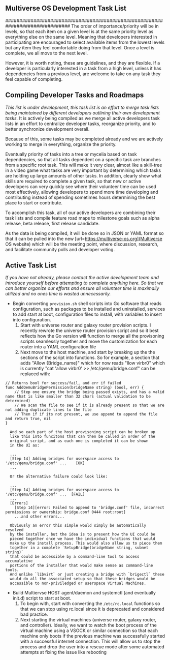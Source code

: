 ## Multiverse OS Development Task List
###############################################################################
The order of importance/priority will be in levels, so that each item on a given
level is at the same priority level as everything else on the same level.
Meaning that developers interested in participating are encouraged to select
available items from the lowest levels but any item they feel comfortable doing
from that level. Once a level is complete, we all move to the next level.

However, it is worth noting, these are guidelines, and they are flexible. If a
developer is particularly interested in a task from a high level, unless it has
dependencies from a previous level, are welcome to take on any task they feel
capable of completing.

## Compiling Developer Tasks and Roadmaps
*This list is under development, this task list is an effort to merge task
lists being maintained by different developers outlining their own development
tasks.* It is actively being compiled as we merge all active developers task
lists in an effort to centralize developer tasks, reorganize priority, and to 
better synchronize development overall. 

Because of this, some tasks may be completed already and we are actively working
to merge in everything, organize the priority.

Eventually priority of tasks into a tree or mycelia based on task dependencies,
so that all tasks dependent on a specific task are branches from a specific root
task. This will make it very clear, almost like a skill-tree in a video game
what tasks are very important by determining which tasks are holding up large
amounts of other tasks. In addition, clearly show what skills are required to
complete a given task, so that new or active developers can very quickly see
where their volunteer time can be used most effectively, allowing developers
to spend more time developing and contributing instead of spending sometimes 
hours determining the best place to start or contribute.

To accomplish this task, all of our active developers are combining their task
lists and compile feature road maps to milestone goals such as alpha release, 
beta release, first release candidate. 

As the data is being compiled, it will be done so in JSON or YAML format so that
it can be pulled into the new [url=https://multiverse-os.org](Multiverse OS website)
which will be the meeting point, where discussion, research, and facilitate 
community polls and developer voting.

## Active Task List
*If you have not already, please contact the active development team and
introduce yourself before attempting to complete anything here. So that we can
better organize our efforts and ensure all volunteer time is maximally utilized
and no ones time is wasted unnecessarily.*



* Begin converting `provision.sh` shell scripts into Go software that reads
  configuration, such as packages to be installed and uninstalled, services
  to add start at boot, configuration files to install, with variables to
  insert into configuration. 
    1) Start with universe router and galaxy router provision scripts. I
       recently rewrote the universe router provision script and so it 
       best reflects how the Go version will function to merge all the
       provisoning scripts seamlessly together and move the customization
       for each router into a YAML configuration file 
    2) Next move to the host machine, and start by breaking up the the 
       sections of the script into functions. So for example, a section
       that adds "Allow {Bridge_name}" which for now reads "llow virbr0"
       which is currently "cat 'allow virbr0' >> /etc/qemu/bridge.conf"
       can be replaced with:

```
// Returns bool for success/fail, and err if failed
func AddQemuBridgePermission(bridgeName string) (bool, err) {
	// Step one ensure the bridge being passed exists, and has a valid name that is like smaller than 32 chars (actual validation to be determined)
	// We scan the file to see if it is already present so that we are not adding duplicate lines to the file
	// Then if if its not present, we use append to append the file and return true, nil	
}
```
      And so each part of the host provisoning script can be broken up
      like this into funcitons that can then be called in order of the
      original script, and as each one is completed it can be shown
      in the UI as:

```
  ...
  [Step 14] Adding bridges for userspace access to '/etc/qemu/bridge.conf' ...    [OK]
  ...
```
      Or the alternative failure could look like:
```
  ...
  [Step 14] Adding bridges for userspace access to '/etc/qemu/bridge.conf' ...  [FAIL]
  ...
  [Errors]
    [Step 14][error: Failed to append to 'bridge.conf' file, incorrect permissions or ownership: bridge.conf 0444 root:root]
    ...and other errors...
```

      Obviously an error this simple would simply be automatically resolved
      by the installer, but the idea is to present how the UI could be 
      pieced together once we have the individual functions that would 
      make up the install process. This would also allow us to piece them
      together in a complete `SetupBridge(bridgeName string, subnet string)`
      that could be accessible by a command-line tool to access accumulative
      portions of the installer that would make sense as command-line tools.
      And unlike `libvirt` or just creating a bridge with `brigectl` these
      would do all the associated setup so that these bridges would be
      accessible to non-priviledged or userspace Virtual Machines. 

* Build Multiervse HOST agent/daemon and systemctl (and eventually init.d)
  script to start at boot.
    1) To begin with, start with converting the `/etc/rc.local` functions so
       that we can stop using rc.local since it is deprecated and considered
       bad practice. 
    2) Next starting the virtual machines (universe router, galaxy router,
       and controller). Ideally, we want to watch the boot process of the
       virtual machine using a VSOCK or similar connection so that each
       machine only boots if the previous machine was successfully started 
       with a successful internet connection. This will allow us to stop
       the process and drop the user into a rescue mode after some automated
       attempts at fixing the issue like rebooting


